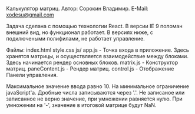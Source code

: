 Калькулятор матриц.
Автор: Сорокин Владимир.
E-Mail: xodesu@gmail.com

Задача сделана с помощью технологии React.
В версии IE 9 поломан внешний вид, но функционал работает.
В версиях ниже, с подключеными полифилами, не работает управление.

Файлы:
index.html
style.css
 js/
	app.js - Точка входа в приложение.
		Здесь хранятся матрицы, и осуществляется взаимодействие между блоками.
		Здесь начинается рендер основных блоков.
	matrix.js - Конструктор матриц.
	paneContent.js - Рендер матриц.
	control.js - Отображение Панели управления.

Максимальное значение ввода равно 10. На минимальное ограничение javaScript'а.
Дробные числа записываются через '.'.
Не записаное или записанное не верно значение, при умножении равняется нулю.
При умножении на '-', значение в итоговой матрице будут NaN.
